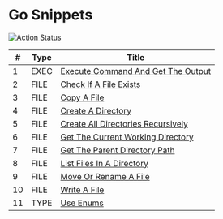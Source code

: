# Go Snippets

[![Action Status](https://github.com/cqroot/go-snippets/workflows/test/badge.svg)](https://github.com/cqroot/go-snippets/actions)

| #   | Type | Title |
| --- | ---- | ----- |
| 1 | EXEC | [Execute Command And Get The Output](https://github.com/cqroot/go-snippets/tree/main/execute_command_and_get_the_output/main.go) |
| 2 | FILE | [Check If A File Exists](https://github.com/cqroot/go-snippets/tree/main/check_if_a_file_exists/main.go) |
| 3 | FILE | [Copy A File](https://github.com/cqroot/go-snippets/tree/main/copy_a_file/main.go) |
| 4 | FILE | [Create A Directory](https://github.com/cqroot/go-snippets/tree/main/create_a_directory/main.go) |
| 5 | FILE | [Create All Directories Recursively](https://github.com/cqroot/go-snippets/tree/main/create_all_directories_recursively/main.go) |
| 6 | FILE | [Get The Current Working Directory](https://github.com/cqroot/go-snippets/tree/main/get_the_current_working_directory/main.go) |
| 7 | FILE | [Get The Parent Directory Path](https://github.com/cqroot/go-snippets/tree/main/get_the_parent_directory_path/main.go) |
| 8 | FILE | [List Files In A Directory](https://github.com/cqroot/go-snippets/tree/main/list_files_in_a_directory/main.go) |
| 9 | FILE | [Move Or Rename A File](https://github.com/cqroot/go-snippets/tree/main/move_or_rename_a_file/main.go) |
| 10 | FILE | [Write A File](https://github.com/cqroot/go-snippets/tree/main/write_a_file/main.go) |
| 11 | TYPE | [Use Enums](https://github.com/cqroot/go-snippets/tree/main/use_enums/main.go) |
